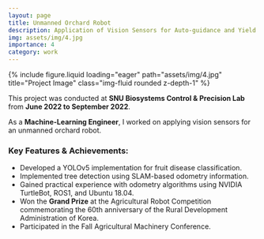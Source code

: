 ```yaml
---
layout: page
title: Unmanned Orchard Robot
description: Application of Vision Sensors for Auto-guidance and Yield Monitoring
img: assets/img/4.jpg
importance: 4
category: work
---
```


<div class="row">
    <div class="col-sm mt-3 mt-md-0">
        {% include figure.liquid loading="eager" path="assets/img/4.jpg" title="Project Image" class="img-fluid rounded z-depth-1" %}
    </div>
</div>

This project was conducted at **SNU Biosystems Control & Precision Lab** from **June 2022 to September 2022**.

As a **Machine-Learning Engineer**, I worked on applying vision sensors for an unmanned orchard robot.

### Key Features & Achievements:
- Developed a YOLOv5 implementation for fruit disease classification.
- Implemented tree detection using SLAM-based odometry information.
- Gained practical experience with odometry algorithms using NVIDIA TurtleBot, ROS1, and Ubuntu 18.04.
- Won the **Grand Prize** at the Agricultural Robot Competition commemorating the 60th anniversary of the Rural Development Administration of Korea.
- Participated in the Fall Agricultural Machinery Conference. 